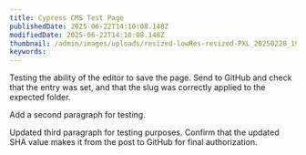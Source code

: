 ```yaml
---
title: Cypress CMS Test Page
publishedDate: 2025-06-22T14:10:08.148Z
modifiedDate: 2025-06-22T14:10:08.148Z
thumbnail: /admin/images/uploads/resized-lowRes-resized-PXL_20250228_190732750.RAW-01.COVER.jpg
keywords: 
---
```


Testing the ability of the editor to save the page. Send to GitHub and check that the entry was set, and that the slug was correctly applied to the expected folder.

Add a second paragraph for testing.

Updated third paragraph for testing purposes. Confirm that the updated SHA value makes it from the post to GitHub for final authorization.
